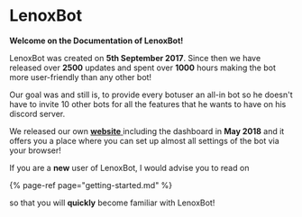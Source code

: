 # LenoxBot

**Welcome on the Documentation of LenoxBot!**

LenoxBot was created on **5th September 2017**. Since then we have released over **2500** updates and spent over **1000** hours making the bot more user-friendly than any other bot!

Our goal was and still is, to provide every botuser an all-in bot so he doesn't have to invite 10 other bots for all the features that he wants to have on his discord server.

We released our own [**website** ](https://lenoxbot.com)including the dashboard in **May 2018** and it offers you a place where you can set up almost all settings of the bot via your browser!

If you are a **new** user of LenoxBot, I would advise you to read on 

{% page-ref page="getting-started.md" %}

so that you will **quickly** become familiar with LenoxBot!

